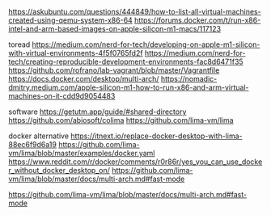 https://askubuntu.com/questions/444849/how-to-list-all-virtual-machines-created-using-qemu-system-x86-64
https://forums.docker.com/t/run-x86-intel-and-arm-based-images-on-apple-silicon-m1-macs/117123

toread
https://medium.com/nerd-for-tech/developing-on-apple-m1-silicon-with-virtual-environments-4f5f0765fd2f
https://medium.com/nerd-for-tech/creating-reproducible-development-environments-fac8d6471f35
https://github.com/rofrano/lab-vagrant/blob/master/Vagrantfile
https://docs.docker.com/desktop/multi-arch/
https://nomadic-dmitry.medium.com/apple-silicon-m1-how-to-run-x86-and-arm-virtual-machines-on-it-cdd9d9054483

software
https://getutm.app/guide/#shared-directory
https://github.com/abiosoft/colima
https://github.com/lima-vm/lima

docker alternative
https://itnext.io/replace-docker-desktop-with-lima-88ec6f9d6a19
https://github.com/lima-vm/lima/blob/master/examples/docker.yaml
https://www.reddit.com/r/docker/comments/r0r86r/yes_you_can_use_docker_without_docker_desktop_on/
https://github.com/lima-vm/lima/blob/master/docs/multi-arch.md#fast-mode

https://github.com/lima-vm/lima/blob/master/docs/multi-arch.md#fast-mode